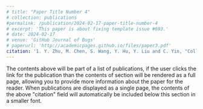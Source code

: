 ```yaml
---
# title: "Paper Title Number 4"
# collection: publications
#permalink: /publication/2024-02-17-paper-title-number-4
# excerpt: 'This paper is about fixing template issue #693.'
# date: 2024-02-17
# venue: 'GitHub Journal of Bugs'
# paperurl: 'http://academicpages.github.io/files/paper3.pdf'
citation: '1. Y. Zhu, M. Chen, S. Wang, Y. Hu, Y. Liu and C. Yin, "Collaborative Reinforcement Learning Based Unmanned Aerial Vehicle (UAV) Trajectory Design for 3D UAV Tracking," in IEEE Transactions on Mobile Computing, Mar. 2024,'
---
```


The contents above will be part of a list of publications, if the user clicks the link for the publication than the contents of section will be rendered as a full page, allowing you to provide more information about the paper for the reader. When publications are displayed as a single page, the contents of the above "citation" field will automatically be included below this section in a smaller font.
